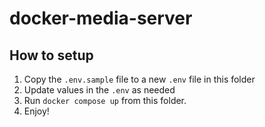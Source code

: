 # docker-media-server

## How to setup
1. Copy the `.env.sample` file to a new `.env` file in this folder
2. Update values in the `.env` as needed
3. Run `docker compose up` from this folder.
4. Enjoy!